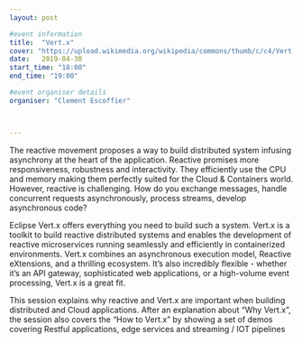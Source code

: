 ```yaml
---
layout: post

#event information
title:  "Vert.x"
cover: "https://upload.wikimedia.org/wikipedia/commons/thumb/c/c4/Vert.x_Logo.svg/1280px-Vert.x_Logo.svg.png"
date:   2019-04-30
start_time: "18:00"
end_time: "19:00"

#event organiser details
organiser: "Clement Escoffier"



---
```


The reactive movement proposes a way to build distributed system infusing asynchrony at the heart of the application. Reactive promises more responsiveness, robustness and interactivity. They efficiently use the CPU and memory making them perfectly suited for the Cloud & Containers world. However, reactive is challenging. How do you exchange messages, handle concurrent requests asynchronously, process streams, develop asynchronous code?

Eclipse Vert.x offers everything you need to build such a system. Vert.x is a toolkit to build reactive distributed systems and enables the development of reactive microservices running seamlessly and efficiently in containerized environments. Vert.x combines an asynchronous execution model, Reactive eXtensions, and a thrilling ecosystem. It’s also incredibly flexible - whether it’s an API gateway, sophisticated web applications, or a high-volume event processing, Vert.x is a great fit.

This session explains why reactive and Vert.x are important when building distributed and Cloud applications. After an explanation about “Why Vert.x”, the session also covers the “How to Vert.x” by showing a set of demos covering Restful applications, edge services and streaming / IOT pipelines
